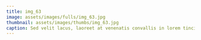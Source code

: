 ```yaml
--- 
title: img_63
image: assets/images/fulls/img_63.jpg 
thumbnail: assets/images/thumbs/img_63.jpg 
caption: Sed velit lacus, laoreet at venenatis convallis in lorem tincidunt. 
--- 
```

